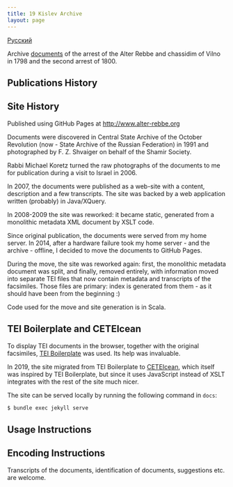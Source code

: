 ```yaml
---
title: 19 Kislev Archive
layout: page
---
```


<a href="index.html" class="language-switch">Русский</a>

Archive [documents](archive/index.html) of the arrest of the Alter Rebbe and chassidim of
 Vilno in 1798 and the second arrest of 1800.

## Publications History ##

## Site History ##

Published using GitHub Pages at <http://www.alter-rebbe.org>

Documents were discovered in Central State Archive of the October Revolution
(now - State Archive of the Russian Federation) in 1991 and
photographed by F. Z. Shvaiger on behalf of the Shamir Society.

Rabbi Michael Koretz turned the raw photographs of the documents to me for publication
during a visit to Israel in 2006.

In 2007, the documents were published as a web-site with a content, description and a
few transcripts. The site was backed by a web application written (probably) in Java/XQuery.

In 2008-2009 the site was reworked: it became static, generated from a monolithic metadata
XML document by XSLT code.  

Since original publication, the documents were served from my home server. In 2014, after a
hardware failure took my home server - and the archive - offline, I decided to move the
documents to GitHub Pages.

During the move, the site was reworked again: first, the monolithic metadata document was split,
and finally, removed entirely, with information moved into separate TEI files that now contain
metadata and transcripts of the facsimiles. Those files are primary: index is generated from
them - as it should have been from the beginning :)

Code used for the move and site generation is in Scala. 

## TEI Boilerplate and CETEIcean ##

To display TEI documents in the browser, together with the original facsimiles,
[TEI Boilerplate](http://dcl.ils.indiana.edu/teibp/) was used. Its help was invaluable.

In 2019, the site migrated from TEI Boilerplate to [CETEIcean](https://github.com/TEIC/CETEIcean),
which itself was inspired by TEI Boilerplate, but since it uses JavaScript instead of XSLT integrates
with the rest of the site much nicer. 

The site can be served locally by running the following command in `docs`:
```groovy
$ bundle exec jekyll serve
```

## Usage Instructions ##

## Encoding Instructions ##

Transcripts of the documents, identification of documents,
 suggestions etc. are welcome.
